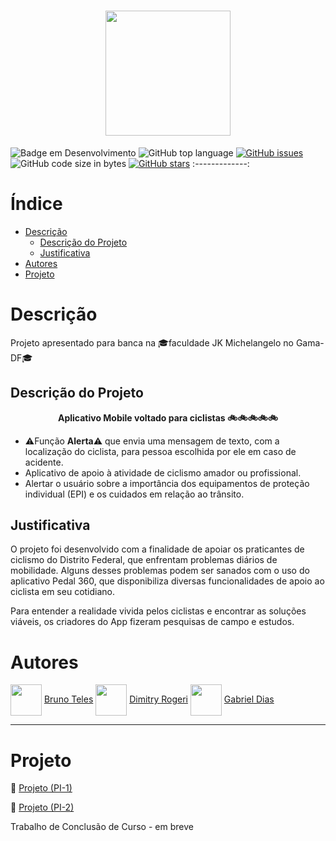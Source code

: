 <h1 align="center"> <img src="https://github.com/cibersky-code/Pedal360/blob/master/app/src/main/res/drawable-v24/logo.png?raw=true" style="width:200px;heigh:200px;"></h1>



![Badge em Desenvolvimento](http://img.shields.io/static/v1?label=STATUS&message=EM%20DESENVOLVIMENTO&color=GREEN&)  ![GitHub top language](https://img.shields.io/github/languages/top/cibersky-code/Pedal360)  [![GitHub issues](https://img.shields.io/github/issues/cibersky-code/Pedal360)](https://github.com/cibersky-code/Pedal360/issues)  ![GitHub code size in bytes](https://img.shields.io/github/languages/code-size/cibersky-code/Pedal360)  [![GitHub stars](https://img.shields.io/github/stars/cibersky-code/Pedal360)](https://github.com/cibersky-code/Pedal360/stargazers) 
:-------------: 


Índice
=================
<!--ts-->
   * [Descrição](#Descrição)
      * [Descrição do Projeto](#Descrição-do-Projeto)
      * [Justificativa](#Justificativa)      
   * [Autores](#Autores)
   * [Projeto](#Projeto)
<!--te-->



Descrição
============

Projeto apresentado para banca na :mortar_board:faculdade JK Michelangelo no Gama-DF:mortar_board:

Descrição do Projeto
-----

**<p align="center">Aplicativo Mobile voltado para ciclistas :bike::bike::bike::bike::bike:</p>**

- :warning:Função **Alerta**:warning: que envia uma mensagem de texto, com a localização do ciclista, para pessoa escolhida por ele em caso de acidente.
- Aplicativo de apoio à atividade de ciclismo amador ou profissional.
- Alertar o usuário sobre a importância dos equipamentos de proteção individual (EPI) e os cuidados em relação ao trânsito.

Justificativa
-----

O projeto foi desenvolvido com a finalidade de apoiar os praticantes de ciclismo do Distrito Federal, que enfrentam problemas diários de mobilidade. Alguns desses problemas podem ser sanados com o uso do aplicativo Pedal 360, que disponibiliza diversas funcionalidades de apoio ao ciclista em seu cotidiano.

Para entender a realidade vivida pelos ciclistas e encontrar as soluções viáveis, os criadores do App fizeram pesquisas de campo e  estudos.

Autores
============

<img src="https://user-images.githubusercontent.com/71657248/159640582-2180750c-abe7-4fb1-bb28-2d7366fb1cf9.jpeg" style="width:50px;heigh:50px;" align = center>  [Bruno Teles](https://github.com/cibersky-code) <img src="https://user-images.githubusercontent.com/71657248/159640502-d0800ddd-b67a-444c-aa5d-34f57fdd5c19.jpg" style="width:50px;heigh:50px;" align = center> [Dimitry Rogeri](https://github.com/Dimitry-Rogeri)  <img src="https://user-images.githubusercontent.com/71657248/159640373-1df960a4-eb72-461a-8d0c-24196c6737fb.jpg" style="width:50px;heigh:50px;" align = center>  [Gabriel Dias](https://github.com/GabrielOrg)

------------

Projeto
============

:pushpin: [Projeto (PI-1)](https://docs.google.com/document/d/1c1r9XdR29WWRlePdd9X63k3-_TKvyCgwBHj5BRP_QAM/edit?usp=sharing)

:pushpin: [Projeto (PI-2)](https://docs.google.com/document/d/1Kte8NIpNfFGthGRjDH43uwElRE3LwS98/edit?usp=sharing&ouid=113948612274658050142&rtpof=true&sd=true)

Trabalho de Conclusão de Curso - em breve

